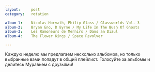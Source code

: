 ```yaml
---
layout:     post
category:   rotation

album-1:    Nicolas Horvath, Philip Glass / Glassworlds Vol. 3
album-2:    Bryan Eno, D Byrne / My Life In The Bush Of Ghosts
album-3:    Les Ramoneurs de Menhirs / Dans an Diaul
album-4:    The Flower Kings / Space Revolver

---
```


Каждую неделю мы предлагаем несколько альбомов, но только выбранные вами попадут в общий плейлист. Голосуйте за альбомы и делитесь Муравьем с друзьями!
